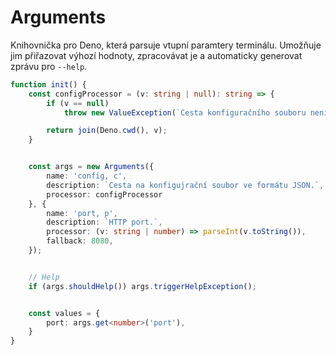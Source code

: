# Arguments

Knihovnička pro Deno, která parsuje vtupní paramtery terminálu.
Umožňuje jim přiřazovat výhozí hodnoty, zpracovávat je a automaticky generovat zprávu pro `--help`.

```ts
function init() {
    const configProcessor = (v: string | null): string => {
        if (v == null)
            throw new ValueException(`Cesta konfiguračního souboru není nastavena. Nastavíte jí pomocí "--config=<path>"`)

        return join(Deno.cwd(), v);
    }


    const args = new Arguments({
        name: 'config, c',
        description: `Cesta na konfigujrační soubor ve formátu JSON.`,
        processor: configProcessor
    }, {
        name: 'port, p',
        description: `HTTP port.`,
        processor: (v: string | number) => parseInt(v.toString()),
        fallback: 8080,
    });


    // Help
    if (args.shouldHelp()) args.triggerHelpException();


    const values = {
        port: args.get<number>('port'),
    }
}
```